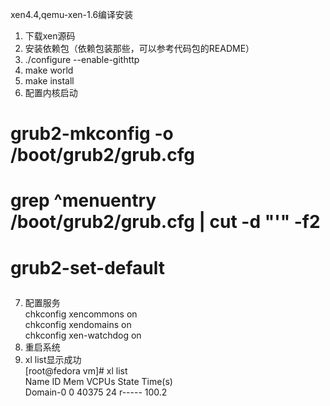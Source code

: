 xen4.4,qemu-xen-1.6编译安装

1.  下载xen源码
2.  安装依赖包（依赖包装那些，可以参考代码包的README）
3.  ./configure --enable-githttp
4.  make world
5.  make install
6. 配置内核启动  
 # grub2-mkconfig -o /boot/grub2/grub.cfg  
 # grep ^menuentry /boot/grub2/grub.cfg | cut -d "'" -f2  
 # grub2-set-default <menu entry title you want>  
7. 配置服务   
chkconfig xencommons on  
chkconfig xendomains on  
chkconfig xen-watchdog on  
8. 重启系统  
9. xl list显示成功  
[root@fedora vm]# xl list  
Name                                        ID   Mem VCPUs      State   Time(s)  
Domain-0                                     0 40375    24     r-----     100.2  
